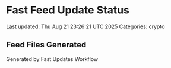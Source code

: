# Fast Feed Update Status
Last updated: Thu Aug 21 23:26:21 UTC 2025
Categories: crypto

## Feed Files Generated

Generated by Fast Updates Workflow
